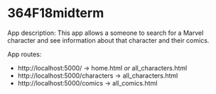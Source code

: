 # 364F18midterm

App description: This app allows a someone to search for a Marvel character and see information about that character and their comics.

App routes:

- http://localhost:5000/ -> home.html *or* all_characters.html
- http://localhost:5000/characters -> all_characters.html
- http://localhost:5000/comics -> all_comics.html
